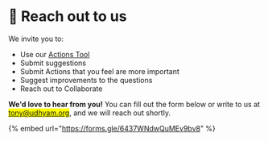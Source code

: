 # 👥 Reach out to us

We invite you to:

* Use our [Actions Tool](../tool-version-1/actions-tool/download-the-actions-tool/)
* Submit suggestions
* Submit Actions that you feel are more important
* Suggest improvements to the questions
* Reach out to Collaborate

**We'd love to hear from you!** You can fill out the form below or write to us at <mark style="color:blue;">tony@udhyam.org</mark>, and we will reach out shortly.

{% embed url="https://forms.gle/6437WNdwQuMEv9bv8" %}
